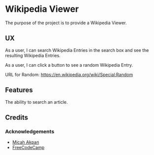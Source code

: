 # Wikipedia Viewer

The purpose of the project is to provide a Wikipedia Viewer.

## UX

As a user, I can search Wikipedia Entries in the search box and see the resulting Wikipedia Entries.

As a user, I can click a button to see a random Wikipedia Entry.

URL for Random: https://en.wikipedia.org/wiki/Special:Random

## Features

The ability to search an article.

## Credits


### Acknowledgements

- [Micah Akpan](https://www.github.com/micah-akpan)
- [FreeCodeCamp](https://www.freecodecamp.org)